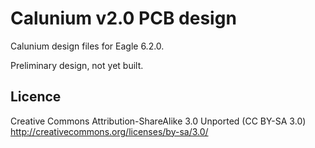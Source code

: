 # Calunium v2.0 PCB design

Calunium design files for Eagle 6.2.0.

Preliminary design, not yet built.

## Licence
Creative Commons Attribution-ShareAlike 3.0 Unported (CC BY-SA 3.0)
http://creativecommons.org/licenses/by-sa/3.0/
